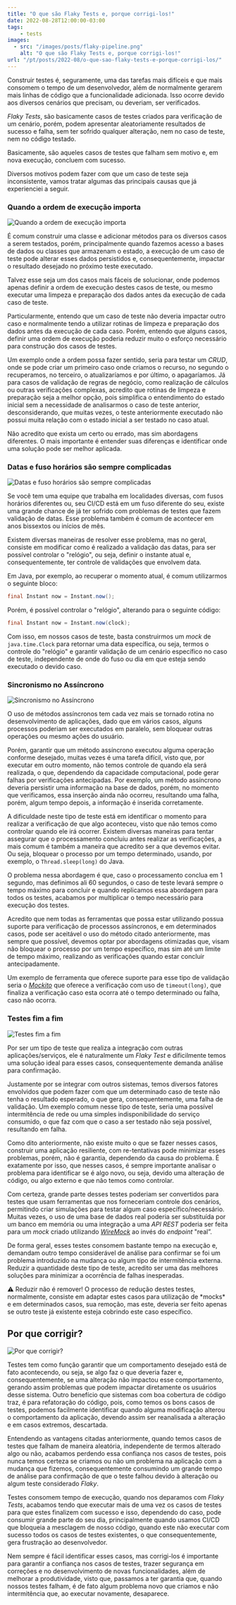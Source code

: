 ```yaml
---
title: "O que são Flaky Tests e, porque corrigi-los!"
date: 2022-08-28T12:00:00-03:00
tags:
    - tests
images: 
  - src: "/images/posts/flaky-pipeline.png"
    alt: "O que são Flaky Tests e, porque corrigi-los!"
url: "/pt/posts/2022-08/o-que-sao-flaky-tests-e-porque-corrigi-los/"
---
```


Construir testes é, seguramente, uma das tarefas mais difíceis e que mais consomem o tempo de um desenvolvedor, além de normalmente gerarem mais linhas de código que a funcionalidade adicionada. Isso ocorre devido aos diversos cenários que precisam, ou deveriam, ser verificados.

*Flaky Tests*, são basicamente casos de testes criados para verificação de um cenário, porém, podem apresentar aleatoriamente resultados de sucesso e falha, sem ter sofrido qualquer alteração, nem no caso de teste, nem no código testado.

Basicamente, são aqueles casos de testes que falham sem motivo e, em nova execução, concluem com sucesso.

Diversos motivos podem fazer com que um caso de teste seja inconsistente, vamos tratar algumas das principais causas que já experienciei a seguir.

### Quando a ordem de execução importa

![Quando a ordem de execução importa](/images/posts/pexels-shy-sol-65562.jpg#floatleft)

É comum construir uma classe e adicionar métodos para os diversos casos a serem testados, porém, principalmente quando fazemos acesso a bases de dados ou classes que armazenam o estado, a execução de um caso de teste pode alterar esses dados persistidos e, consequentemente, impactar o resultado desejado no próximo teste executado.

Talvez esse seja um dos casos mais fáceis de solucionar, onde podemos apenas definir a ordem de execução destes casos de teste, ou mesmo executar uma limpeza e preparação dos dados antes da execução de cada caso de teste.

Particularmente, entendo que um caso de teste não deveria impactar outro caso e normalmente tendo a utilizar rotinas de limpeza e preparação dos dados antes da execução de cada caso. Porém, entendo que alguns casos, definir uma ordem de execução poderia reduzir muito o esforço necessário para construção dos casos de testes.

Um exemplo onde a ordem possa fazer sentido, seria para testar um *CRUD*, onde se pode criar um primeiro caso onde criamos o recurso, no segundo o recuperamos, no terceiro, o atualizaríamos e por último, o apagaríamos. Já para casos de validação de regras de negócio, como realização de cálculos ou outras verificações complexas, acredito que rotinas de limpeza e preparação seja a melhor opção, pois simplifica o entendimento do estado inicial sem a necessidade de analisarmos o caso de teste anterior, desconsiderando, que muitas vezes, o teste anteriormente executado não possui muita relação com o estado inicial a ser testado no caso atual.

Não acredito que exista um certo ou errado, mas sim abordagens diferentes. O mais importante é entender suas diferenças e identificar onde uma solução pode ser melhor aplicada.

### Datas e fuso horários são sempre complicadas

![Datas e fuso horários são sempre complicadas](/images/posts/pexels-andrey-grushnikov-707676.jpg#floatright)

Se você tem uma equipe que trabalha em localidades diversas, com fusos horários diferentes ou, seu CI/CD está em um fuso diferente do seu, existe uma grande chance de já ter sofrido com problemas de testes que fazem validação de datas. Esse problema também é comum de acontecer em anos bissextos ou inícios de mês.

Existem diversas maneiras de resolver esse problema, mas no geral, consiste em modificar como é realizado a validação das datas, para ser possível controlar o "relógio", ou seja, definir o instante atual e, consequentemente, ter controle de validações que envolvem data.

Em Java, por exemplo, ao recuperar o momento atual, é comum utilizarmos o seguinte bloco:

```java
final Instant now = Instant.now();
```

Porém, é possível controlar o "relógio", alterando para o seguinte código:

```java
final Instant now = Instant.now(clock);
```

Com isso, em nossos casos de teste, basta construirmos um *mock* de `java.time.Clock` para retornar uma data específica, ou seja, termos o controle do "relógio" e garantir validação de um cenário específico no caso de teste, independente de onde do fuso ou dia em que esteja sendo executado o devido caso.

### Sincronismo no Assíncrono

![Sincronismo no Assíncrono](/images/posts/pexels-connor-martin-5526115.jpg#floatleft)

O uso de métodos assíncronos tem cada vez mais se tornado rotina no desenvolvimento de aplicações, dado que em vários casos, alguns processos poderiam ser executados em paralelo, sem bloquear outras operações ou mesmo ações do usuário.

Porém, garantir que um método assíncrono executou alguma operação conforme desejado, muitas vezes é uma tarefa difícil, visto que, por executar em outro momento, não temos controle de quando ela será realizada, o que, dependendo da capacidade computacional, pode gerar falhas por verificações antecipadas. Por exemplo, um método assíncrono deveria persistir uma informação na base de dados, porém, no momento que verificamos, essa inserção ainda não ocorreu, resultando uma falha, porém, algum tempo depois, a informação é inserida corretamente.

A dificuldade neste tipo de teste está em identificar o momento para realizar a verificação de que algo aconteceu, visto que não temos como controlar quando ele irá ocorrer. Existem diversas maneiras para tentar assegurar que o processamento concluiu antes realizar as verificações, a mais comum é também a maneira que acredito ser a que devemos evitar. Ou seja, bloquear o processo por um tempo determinado, usando, por exemplo, o `Thread.sleep(long)` do Java.

O problema nessa abordagem é que, caso o processamento conclua em 1 segundo, mas definimos ali 60 segundos, o caso de teste levará sempre o tempo máximo para concluir e quando replicamos essa abordagem para todos os testes, acabamos por multiplicar o tempo necessário para execução dos testes.

Acredito que nem todas as ferramentas que possa estar utilizando possua suporte para verificação de processos assíncronos, e em determinados casos, pode ser aceitável o uso do método citado anteriormente, mas sempre que possível, devemos optar por abordagens otimizadas que, visam não bloquear o processo por um tempo específico, mas sim até um limite de tempo máximo, realizando as verificações quando estar concluir antecipadamente. 

Um exemplo de ferramenta que oferece suporte para esse tipo de validação seria o *[Mockito](https://javadoc.io/doc/org.mockito/mockito-core/latest/org/mockito/Mockito.html#22)* que oferece a verificação com uso de `timeout(long)`, que finaliza a verificação caso esta ocorra até o tempo determinado ou falha, caso não ocorra.

### Testes fim a fim

![Testes fim a fim](/images/posts/pexels-clark-cruz-2911364.jpg#floatright)

Por ser um tipo de teste que realiza a integração com outras aplicações/serviços, ele é naturalmente um *Flaky Test* e dificilmente temos uma solução ideal para esses casos, consequentemente demanda análise para confirmação.

Justamente por se integrar com outros sistemas, temos diversos fatores envolvidos que podem fazer com que um determinado caso de teste não tenha o resultado esperado, o que gera, consequentemente, uma falha de validação. Um exemplo comum nesse tipo de teste, seria uma possível intermitência de rede ou uma simples indisponibilidade do serviço consumido, o que faz com que o caso a ser testado não seja possível, resultando em falha.

Como dito anteriormente, não existe muito o que se fazer nesses casos, construir uma aplicação resiliente, com re-tentativas pode minimizar esses problemas, porém, não é garantia, dependendo da causa do problema. É exatamente por isso, que nesses casos, é sempre importante analisar o problema para identificar se é algo novo, ou seja, devido uma alteração de código, ou algo externo e que não temos como controlar.

Com certeza, grande parte desses testes poderiam ser convertidos para testes que usam ferramentas que nos forneceriam controle dos cenários, permitindo criar simulações para testar algum caso específico/necessário. Muitas vezes, o uso de uma base de dados real poderia ser substituída por um banco em memória ou uma integração a uma *API REST* poderia ser feita para um *mock* criado utilizando *[WireMock](https://wiremock.org/)* ao invés do *endpoint* "real”.

De forma geral, esses testes consomem bastante tempo na execução e, demandam outro tempo considerável de análise para confirmar se foi um problema introduzido na mudança ou algum tipo de intermitência externa. Reduzir a quantidade deste tipo de teste, acredito ser uma das melhores soluções para minimizar a ocorrência de falhas inesperadas.

<aside>
⚠️ Reduzir não é remover! O processo de redução destes testes, normalmente, consiste em adaptar estes casos para utilização de *mocks* e em determinados casos, sua remoção, mas este, deveria ser feito apenas se outro teste já existente esteja cobrindo este caso específico.
</aside>

## Por que corrigir?

![Por que corrigir?](/images/posts/pexels-ann-h-12347774.jpg#floatleft)

Testes tem como função garantir que um comportamento desejado está de fato acontecendo, ou seja, se algo faz o que deveria fazer e, consequentemente, se uma alteração não impactou esse comportamento, gerando assim problemas que podem impactar diretamente os usuários desse sistema. Outro benefício que sistemas com boa cobertura de código traz, é para refatoração do código, pois, como temos os bons casos de testes, podemos facilmente identificar quando alguma modificação alterou o comportamento da aplicação, devendo assim ser reanalisada a alteração e em casos extremos, descartada.

Entendendo as vantagens citadas anteriormente, quando temos casos de testes que falham de maneira aleatória, independente de termos alterado algo ou não, acabamos perdendo essa confiança nos casos de testes, pois nunca temos certeza se criamos ou não um problema na aplicação com a mudança que fizemos, consequentemente consumindo um grande tempo de análise para confirmação de que o teste falhou devido à alteração ou algum teste considerado *Flaky*.

Testes consomem tempo de execução, quando nos deparamos com *Flaky Tests*, acabamos tendo que executar mais de uma vez os casos de testes para que estes finalizem com sucesso e isso, dependendo do caso, pode consumir grande parte do seu dia, principalmente quando usamos CI/CD que bloqueia a mesclagem de nosso código, quando este não executar com sucesso todos os casos de testes existentes, o que consequentemente, gera frustração ao desenvolvedor.

Nem sempre é fácil identificar esses casos, mas corrigi-los é importante para garantir a confiança nos casos de testes, trazer segurança em correções e no desenvolvimento de novas funcionalidades, além de melhorar a produtividade, visto que, passamos a ter garantia que, quando nossos testes falham, é de fato algum problema novo que criamos e não intermitência que, ao executar novamente, desaparece.